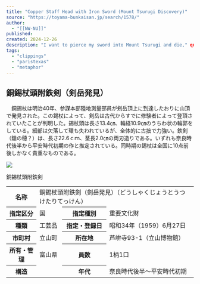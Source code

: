 ```yaml
---
title: "Copper Staff Head with Iron Sword (Mount Tsurugi Discovery)"
source: "https://toyama-bunkaisan.jp/search/1578/"
author:
  - "[[NW-NU]]"
published:
created: 2024-12-26
description: "I want to pierce my sword into Mount Tsurugi and die," quoted by Paris, Texas on the radio.
tags:
  - "clippings"
  - "paristexas"
  - "metaphor"
---
```


## 銅錫杖頭附鉄剣（剣岳発見）

　銅錫杖は明治40年、参謀本部陸地測量部員が剣岳頂上に到達したおりに山頂で発見された。この錫杖によって、剣岳は古代からすでに修験者によって登頂されていたことが判明した。錫杖頭は長さ13.4㎝、輪経10.9㎝のうちわ状の輪郭をしている。細部は欠落して環も失われているが、全体的に古拙で力強い。鉄剣（鎗の穂？）は、長さ22.6ｃｍ、茎長2.0㎝の両刃造りである。いずれも奈良時代後半から平安時代初期の作と推定されている。同時期の錫杖は全国に10点前後しかなく貴重なものである。

![](https://toyama-bunkaisan.jp/_wp/wp-content/uploads/2019/02/67_photo1-500x750.jpg)

銅錫杖頭附鉄剣

<table><tbody><tr><th>名称</th><td colspan="3">銅錫杖頭附鉄剣（剣岳発見）（どうしゃくじょうとうつけたりてっけん）</td></tr><tr><th>指定区分</th><td>国</td><th>指定種別</th><td><span>重要文化財</span></td></tr><tr><th>種類</th><td><span>工芸品</span></td><th>指定・登録日</th><td>昭和34年（1959）6月27日</td></tr><tr><th>市町村</th><td><span>立山町</span></td><th>所在地</th><td>芦峅寺93-1（立山博物館）</td></tr><tr><th>所有・管理</th><td>富山県</td><th>員数</th><td>1柄1口</td></tr><tr><th>構造</th><td></td><th>年代</th><td>奈良時代後半～平安時代初期</td></tr></tbody></table>
